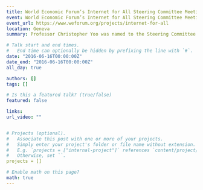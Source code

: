 ```yaml
---
title: World Economic Forum’s Internet for All Steering Committee Meeting
event: World Economic Forum’s Internet for All Steering Committee Meeting
event_url: https://www.weforum.org/projects/internet-for-all
location: Geneva
summary: Professor Christopher Yoo was named to the Steering Committee of the World Economic Forum's Internet for All Initiative

# Talk start and end times.
#   End time can optionally be hidden by prefixing the line with `#`.
date: "2016-06-16T00:00:00Z"
date_end: "2016-06-16T00:00:00Z"
all_day: true

authors: []
tags: []

# Is this a featured talk? (true/false)
featured: false

links:
url_video: ""


# Projects (optional).
#   Associate this post with one or more of your projects.
#   Simply enter your project's folder or file name without extension.
#   E.g. `projects = ["internal-project"]` references `content/project/deep-learning/index.md`.
#   Otherwise, set ``.
projects = []

# Enable math on this page?
math: true
---
```





